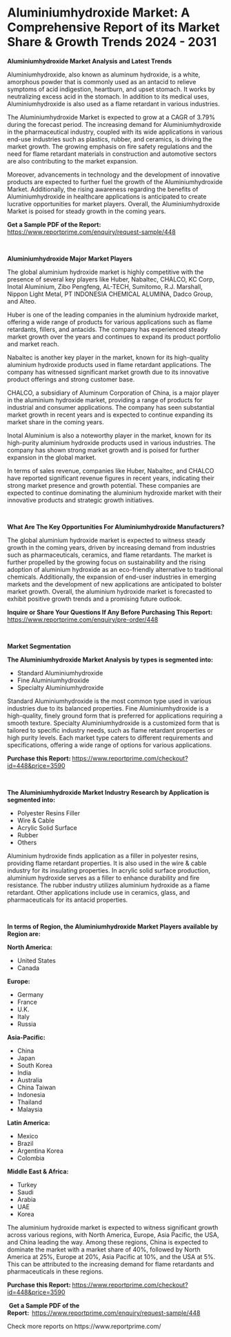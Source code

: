 <p><h1>Aluminiumhydroxide Market: A Comprehensive Report of its Market Share & Growth Trends 2024 - 2031</h1></p><p><strong>Aluminiumhydroxide Market Analysis and Latest Trends</strong></p>
<p><p>Aluminiumhydroxide, also known as aluminum hydroxide, is a white, amorphous powder that is commonly used as an antacid to relieve symptoms of acid indigestion, heartburn, and upset stomach. It works by neutralizing excess acid in the stomach. In addition to its medical uses, Aluminiumhydroxide is also used as a flame retardant in various industries.</p><p>The Aluminiumhydroxide Market is expected to grow at a CAGR of 3.79% during the forecast period. The increasing demand for Aluminiumhydroxide in the pharmaceutical industry, coupled with its wide applications in various end-use industries such as plastics, rubber, and ceramics, is driving the market growth. The growing emphasis on fire safety regulations and the need for flame retardant materials in construction and automotive sectors are also contributing to the market expansion.</p><p>Moreover, advancements in technology and the development of innovative products are expected to further fuel the growth of the Aluminiumhydroxide Market. Additionally, the rising awareness regarding the benefits of Aluminiumhydroxide in healthcare applications is anticipated to create lucrative opportunities for market players. Overall, the Aluminiumhydroxide Market is poised for steady growth in the coming years.</p></p>
<p><strong>Get a Sample PDF of the Report:&nbsp;</strong> <a href="https://www.reportprime.com/enquiry/request-sample/448">https://www.reportprime.com/enquiry/request-sample/448</a></p>
<p>&nbsp;</p>
<p><strong>Aluminiumhydroxide Major Market Players</strong></p>
<p><p>The global aluminium hydroxide market is highly competitive with the presence of several key players like Huber, Nabaltec, CHALCO, KC Corp, Inotal Aluminium, Zibo Pengfeng, AL-TECH, Sumitomo, R.J. Marshall, Nippon Light Metal, PT INDONESIA CHEMICAL ALUMINA, Dadco Group, and Alteo.</p><p>Huber is one of the leading companies in the aluminium hydroxide market, offering a wide range of products for various applications such as flame retardants, fillers, and antacids. The company has experienced steady market growth over the years and continues to expand its product portfolio and market reach.</p><p>Nabaltec is another key player in the market, known for its high-quality aluminium hydroxide products used in flame retardant applications. The company has witnessed significant market growth due to its innovative product offerings and strong customer base.</p><p>CHALCO, a subsidiary of Aluminum Corporation of China, is a major player in the aluminium hydroxide market, providing a range of products for industrial and consumer applications. The company has seen substantial market growth in recent years and is expected to continue expanding its market share in the coming years.</p><p>Inotal Aluminium is also a noteworthy player in the market, known for its high-purity aluminium hydroxide products used in various industries. The company has shown strong market growth and is poised for further expansion in the global market.</p><p>In terms of sales revenue, companies like Huber, Nabaltec, and CHALCO have reported significant revenue figures in recent years, indicating their strong market presence and growth potential. These companies are expected to continue dominating the aluminium hydroxide market with their innovative products and strategic growth initiatives.</p></p>
<p>&nbsp;</p>
<p><strong>What Are The Key Opportunities For Aluminiumhydroxide Manufacturers?</strong></p>
<p><p>The global aluminium hydroxide market is expected to witness steady growth in the coming years, driven by increasing demand from industries such as pharmaceuticals, ceramics, and flame retardants. The market is further propelled by the growing focus on sustainability and the rising adoption of aluminium hydroxide as an eco-friendly alternative to traditional chemicals. Additionally, the expansion of end-user industries in emerging markets and the development of new applications are anticipated to bolster market growth. Overall, the aluminium hydroxide market is forecasted to exhibit positive growth trends and a promising future outlook.</p></p>
<p><strong>Inquire or Share Your Questions If Any Before Purchasing This Report:</strong> <a href="https://www.reportprime.com/enquiry/pre-order/448">https://www.reportprime.com/enquiry/pre-order/448</a></p>
<p>&nbsp;</p>
<p><strong>Market Segmentation</strong></p>
<p><strong>The Aluminiumhydroxide Market Analysis by types is segmented into:</strong></p>
<p><ul><li>Standard Aluminiumhydroxide</li><li>Fine Aluminiumhydroxide</li><li>Specialty Aluminiumhydroxide</li></ul></p>
<p><p>Standard Aluminiumhydroxide is the most common type used in various industries due to its balanced properties. Fine Aluminiumhydroxide is a high-quality, finely ground form that is preferred for applications requiring a smooth texture. Specialty Aluminiumhydroxide is a customized form that is tailored to specific industry needs, such as flame retardant properties or high purity levels. Each market type caters to different requirements and specifications, offering a wide range of options for various applications.</p></p>
<p><strong>Purchase this Report:&nbsp;</strong><a href="https://www.reportprime.com/checkout?id=448&price=3590">https://www.reportprime.com/checkout?id=448&price=3590</a></p>
<p>&nbsp;</p>
<p><strong>The Aluminiumhydroxide Market Industry Research by Application is segmented into:</strong></p>
<p><ul><li>Polyester Resins Filler</li><li>Wire & Cable</li><li>Acrylic Solid Surface</li><li>Rubber</li><li>Others</li></ul></p>
<p><p>Aluminium hydroxide finds application as a filler in polyester resins, providing flame retardant properties. It is also used in the wire & cable industry for its insulating properties. In acrylic solid surface production, aluminium hydroxide serves as a filler to enhance durability and fire resistance. The rubber industry utilizes aluminium hydroxide as a flame retardant. Other applications include use in ceramics, glass, and pharmaceuticals for its antacid properties.</p></p>
<p>&nbsp;</p>
<p><strong>In terms of Region, the Aluminiumhydroxide Market Players available by Region are:</strong></p>
<p>
    <p> <strong> North America: </strong>
        <ul>
            <li>United States</li>
            <li>Canada</li>
        </ul>
        </p> 
    <p> <strong> Europe: </strong>
        <ul>
            <li>Germany</li>
            <li>France</li>
            <li>U.K.</li>
            <li>Italy</li>
            <li>Russia</li>
        </ul>
        </p> 
    <p> <strong> Asia-Pacific: </strong>
        <ul>
            <li>China</li>
            <li>Japan</li>
            <li>South Korea</li>
            <li>India</li>
            <li>Australia</li>
            <li>China Taiwan</li>
            <li>Indonesia</li>
            <li>Thailand</li>
            <li>Malaysia</li>
        </ul>
        </p> 
    <p> <strong> Latin America: </strong>
        <ul>
            <li>Mexico</li>
            <li>Brazil</li>
            <li>Argentina Korea</li>
            <li>Colombia</li>
        </ul>
        </p> 
    <p> <strong> Middle East & Africa: </strong>
        <ul>
            <li>Turkey</li>
            <li>Saudi</li>
            <li>Arabia</li>
            <li>UAE</li>
            <li>Korea</li>
        </ul>
    </p>
    </p>
<p><p>The aluminium hydroxide market is expected to witness significant growth across various regions, with North America, Europe, Asia Pacific, the USA, and China leading the way. Among these regions, China is expected to dominate the market with a market share of 40%, followed by North America at 25%, Europe at 20%, Asia Pacific at 10%, and the USA at 5%. This can be attributed to the increasing demand for flame retardants and pharmaceuticals in these regions.</p></p>
<p><strong>Purchase this Report: </strong><a href="https://www.reportprime.com/checkout?id=448&price=3590">https://www.reportprime.com/checkout?id=448&price=3590</a></p>
<p>&nbsp;<strong>Get a Sample PDF of the Report:&nbsp;&nbsp;</strong><a href="https://www.reportprime.com/enquiry/request-sample/448">https://www.reportprime.com/enquiry/request-sample/448</a></p>
<p><strong></strong></p>
<p>Check more reports on https://www.reportprime.com/</p>